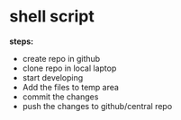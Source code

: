 # shell script
**steps:**
* create repo in github
* clone repo in local laptop
* start developing
* Add the files to temp area
* commit the changes
* push the changes to github/central repo

